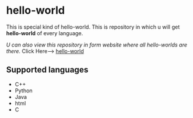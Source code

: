 # hello-world

This is special kind of hello-world.
This is repository in which u will get **hello-world** of every language.

_U can also view this repository in form website where all hello-worlds are there._
Click Here--> [hello-world](https://vikasgola.github.io/hello-world/)

## Supported languages
- C++
- Python
- Java
- html
- C
